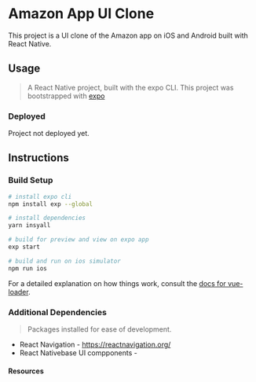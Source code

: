 # Amazon App UI Clone

This project is a UI clone of the Amazon app on iOS and Android built with React Native.

## Usage

> A React Native project, built with the expo CLI.
> This project was bootstrapped with [expo](https://expo.io/learn)

### Deployed
Project not deployed yet.

## Instructions
### Build Setup

``` bash
# install expo cli
npm install exp --global

# install dependencies
yarn insyall

# build for preview and view on expo app
exp start

# build and run on ios simulator
npm run ios
```

For a detailed explanation on how things work, consult the [docs for vue-loader](http://vuejs.github.io/vue-loader).

### Additional Dependencies
> Packages installed for ease of development.
* React Navigation - https://reactnavigation.org/
* React Nativebase UI compponents - 

#### Resources
